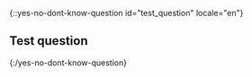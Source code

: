 {::yes-no-dont-know-question id="test_question" locale="en"}
## Test question
{:/yes-no-dont-know-question}
